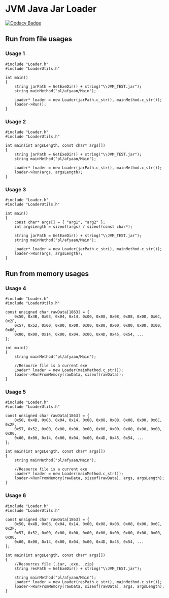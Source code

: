 # JVM Java Jar Loader

[![Codacy Badge](https://api.codacy.com/project/badge/Grade/e0dd27cbdfc74d34a2a011802a734be6)](https://app.codacy.com/gh/AFYaan/JVM-JavaJarLoader?utm_source=github.com&utm_medium=referral&utm_content=AFYaan/JVM-JavaJarLoader&utm_campaign=Badge_Grade_Settings)

## Run from file usages

### Usage 1

```cplusplus
#include "Loader.h"
#include "LoaderUtils.h"

int main()
{
    string jarPath = GetExeDir() + string("\\JVM_TEST.jar");
    string mainMethod("pl/afyaan/Main");

    Loader* loader = new Loader(jarPath.c_str(), mainMethod.c_str());
    loader->Run();
}
```

### Usage 2

```cplusplus
#include "Loader.h"
#include "LoaderUtils.h"

int main(int argsLength, const char* args[])
{
    string jarPath = GetExeDir() + string("\\JVM_TEST.jar");
    string mainMethod("pl/afyaan/Main");

    Loader* loader = new Loader(jarPath.c_str(), mainMethod.c_str());
    loader->Run(args, argsLength);
}
```

### Usage 3

```cplusplus
#include "Loader.h"
#include "LoaderUtils.h"

int main()
{
    const char* args[] = { "arg1", "arg2" };
    int argsLength = sizeof(args) / sizeof(const char*);

    string jarPath = GetExeDir() + string("\\JVM_TEST.jar");
    string mainMethod("pl/afyaan/Main");

    Loader* loader = new Loader(jarPath.c_str(), mainMethod.c_str());
    loader->Run(args, argsLength);
}
```

## Run from memory usages

### Usage 4

```cplusplus
#include "Loader.h"
#include "LoaderUtils.h"

const unsigned char rawData[1863] = {
	0x50, 0x4B, 0x03, 0x04, 0x14, 0x00, 0x08, 0x08, 0x08, 0x00, 0x6C, 0x2F,
	0x57, 0x52, 0x00, 0x00, 0x00, 0x00, 0x00, 0x00, 0x00, 0x00, 0x00, 0x00,
	0x00, 0x00, 0x14, 0x00, 0x04, 0x00, 0x4D, 0x45, 0x54, ...
};

int main()
{
    string mainMethod("pl/afyaan/Main");
    
    //Resource file is a current exe
    Loader* loader = new Loader(mainMethod.c_str());
    loader->RunFromMemory(rawData, sizeof(rawData));
}
```

### Usage 5

```cplusplus
#include "Loader.h"
#include "LoaderUtils.h"

const unsigned char rawData[1863] = {
	0x50, 0x4B, 0x03, 0x04, 0x14, 0x00, 0x08, 0x08, 0x08, 0x00, 0x6C, 0x2F,
	0x57, 0x52, 0x00, 0x00, 0x00, 0x00, 0x00, 0x00, 0x00, 0x00, 0x00, 0x00,
	0x00, 0x00, 0x14, 0x00, 0x04, 0x00, 0x4D, 0x45, 0x54, ...
};

int main(int argsLength, const char* args[])
{
    string mainMethod("pl/afyaan/Main");
    
    //Resource file is a current exe
    Loader* loader = new Loader(mainMethod.c_str());
    loader->RunFromMemory(rawData, sizeof(rawData), args, argsLength);
}
```

### Usage 6

```cplusplus
#include "Loader.h"
#include "LoaderUtils.h"

const unsigned char rawData[1863] = {
	0x50, 0x4B, 0x03, 0x04, 0x14, 0x00, 0x08, 0x08, 0x08, 0x00, 0x6C, 0x2F,
	0x57, 0x52, 0x00, 0x00, 0x00, 0x00, 0x00, 0x00, 0x00, 0x00, 0x00, 0x00,
	0x00, 0x00, 0x14, 0x00, 0x04, 0x00, 0x4D, 0x45, 0x54, ...
};

int main(int argsLength, const char* args[])
{
    //Resources file (.jar, .exe, .zip)
    string resPath = GetExeDir() + string("\\JVM_TEST.jar");

    string mainMethod("pl/afyaan/Main");
    Loader* loader = new Loader(resPath.c_str(), mainMethod.c_str());
    loader->RunFromMemory(rawData, sizeof(rawData), args, argsLength);
}
```
